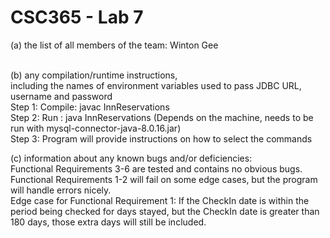 # CSC365 - Lab 7
(a) the list of all members of the team: Winton Gee
<br/><br/>

(b) any compilation/runtime instructions,
<br/>
including the names of environment variables used to pass JDBC URL, username and password
<br/> Step 1: Compile: javac InnReservations
<br/> Step 2: Run    : java InnReservations (Depends on the machine, needs to be run with mysql-connector-java-8.0.16.jar)
<br/> Step 3: Program will provide instructions on how to select the commands

(c) information about any known bugs and/or deficiencies:
<br/> Functional Requirements 3-6 are tested and contains no obvious bugs.
<br/> Functional Requirements 1-2 will fail on some edge cases, but the program will handle errors nicely.
<br/> Edge case for Functional Requirement 1: If the CheckIn date is within the period being checked for days stayed,
    but the CheckIn date is greater than 180 days, those extra days will still be included. 

